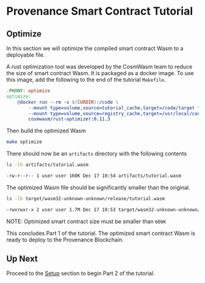 # Provenance Smart Contract Tutorial

## Optimize

In this section we will optimize the compiled smart contract Wasm to a deployable file.

A rust optimization tool was developed by the CosmWasm team to reduce the size of smart contract
Wasm. It is packaged as a docker image. To use this image, add the following to the end of the
tutorial `Makefile`.

```Makefile
.PHONY: optimize
optimize:
	@docker run --rm -v $(CURDIR):/code \
		--mount type=volume,source=tutorial_cache,target=/code/target \
		--mount type=volume,source=registry_cache,target=/usr/local/cargo/registry \
		cosmwasm/rust-optimizer:0.11.3
```

Then build the optimized Wasm

```bash
make optimize
```

There should now be an `artifacts` directory with the following contents

```bash
ls -lh artifacts/tutorial.wasm

-rw-r--r-- 1 user user 160K Dec 17 10:54 artifacts/tutorial.wasm
```

The optimized Wasm file should be significantly smaller than the original.

```bash
ls -lh target/wasm32-unknown-unknown/release/tutorial.wasm

-rwxrwxr-x 2 user user 1.7M Dec 17 10:53 target/wasm32-unknown-unknown/release/tutorial.wasm
```

NOTE: Optimized smart contract size must be smaller than `600K`

This concludes Part 1 of the tutorial. The optimized smart contract Wasm is ready to deploy to
the Provenance Blockchain.

## Up Next

Proceed to the [Setup](08-setup.md) section to begin Part 2 of the tutorial.
